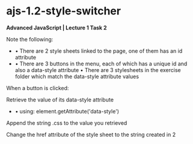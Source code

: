 # ajs-1.2-style-switcher
**Advanced JavaScript | Lecture 1 Task 2**

Note the following:
- • There are 2 style sheets linked to the page, one of them has an id attribute
- • There are 3 buttons in the menu, each of which has a unique id and also a data-style attribute • There are 3 stylesheets in the exercise folder which match the data-style attribute values

When a button is clicked:

Retrieve the value of its data-style attribute
- • using: element.getAttribute('data-style')

Append the string .css to the value you retrieved

Change the href attribute of the style sheet to the string created in 2
